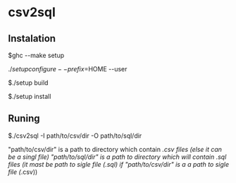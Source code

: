 csv2sql
======

Instalation
-----------

$ghc --make setup

$./setup configure --prefix=$HOME --user

$./setup build

$./setup install

Runing
------

$./csv2sql -I path/to/csv/dir -O path/to/sql/dir

"path/to/csv/dir" is a path to directory which contain *.csv files (else it can be a singl file)
"path/to/sql/dir" is a path to directory which will contain *.sql files (it mast be path to sigle file (*.sql) if "path/to/csv/dir" is a a path to sigle file (*.csv)) 